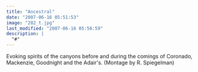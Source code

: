```yaml
---
title: "Ancestral"
date: "2007-06-16 05:51:53"
image: "282_t.jpg"
last_modified: "2007-06-16 05:56:59"
description: |
  "#"
---
```


Evoking spirits of the canyons before and during the comings of Coronado, Mackenzie, Goodnight and the Adair's. (Montage by R. Spiegelman)
